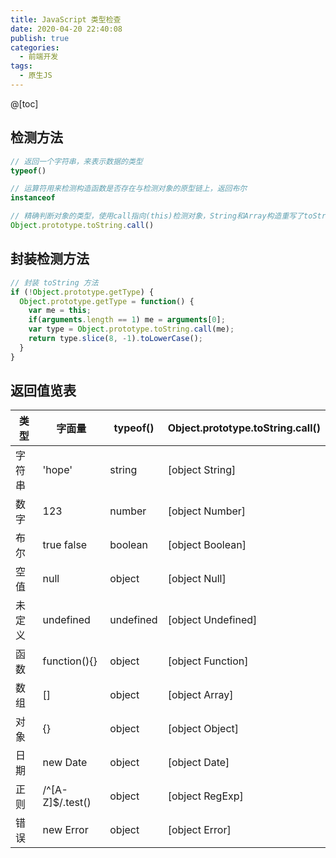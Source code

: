```yaml
---
title: JavaScript 类型检查
date: 2020-04-20 22:40:08
publish: true
categories:
  - 前端开发
tags:
  - 原生JS
---
```


<Boxx/>

@[toc]
## 检测方法
```javascript
// 返回一个字符串，来表示数据的类型
typeof()

// 运算符用来检测构造函数是否存在与检测对象的原型链上，返回布尔
instanceof

// 精确判断对象的类型，使用call指向(this)检测对象，String和Array构造重写了toString()方法
Object.prototype.toString.call()
```

## 封装检测方法
```javascript
// 封装 toString 方法
if (!Object.prototype.getType) {
  Object.prototype.getType = function() {
    var me = this;
    if(arguments.length == 1) me = arguments[0];
    var type = Object.prototype.toString.call(me);
    return type.slice(8, -1).toLowerCase();
  }
}
```
## 返回值览表

| 类型| 字面量 | typeof() | Object.prototype.toString.call() |
| - |  - | - | - |
| 字符串 | 'hope' | string | [object String] |
| 数字 | 123 | number | [object Number] |
| 布尔 | true false | boolean | [object Boolean] |
| 空值 | null | object | [object Null] |
| 未定义 | undefined | undefined | [object Undefined] |
| 函数 | function(){} | object | [object Function] |
| 数组 | [] | object | [object Array] |
| 对象 | {} | object | [object Object] |
| 日期 | new Date | object | [object Date] |
| 正则 | /^[A-Z]$/.test() | object | [object RegExp] |
| 错误 | new Error | object | [object Error] |
